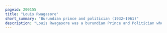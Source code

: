 ```yaml
---
pageid: 200155
title: "Louis Rwagasore"
short_summary: "Burundian prince and politician (1932–1961)"
description: "Louis Rwagasore was a burundian Prince and Politician who served as second prime Minister of Burundi from 28 September 1961 until his Assassination on 13 October. Born in 1932 to the ganwa Family of burundian Mwami Mwambutsa Iv in the belgian-governed Ruanda-Urundi Rwagasore was educated in burundian catholic Schools before attending the University of. After he returned to burundi in the Mid-1950S he founded a Series of Cooperatives to economically empower native Burundians and build his political Base. The belgian Administration took over the Project and as a Result of the Affair his national Profile grew and he became a leading Figure of the anti-colonial Movement."
---
```

